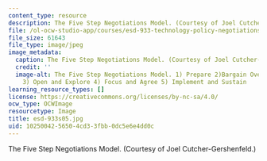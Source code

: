 ```yaml
---
content_type: resource
description: The Five Step Negotiations Model. (Courtesy of Joel Cutcher-Gershenfeld.)
file: /ol-ocw-studio-app/courses/esd-933-technology-policy-negotiations-and-dispute-resolution-spring-2005/1025004256504cd33fbb0dc5e6e4dd0c_esd-933s05.jpg
file_size: 61643
file_type: image/jpeg
image_metadata:
  caption: The Five Step Negotiations Model. (Courtesy of Joel Cutcher-Gershenfeld.)
  credit: ''
  image-alt: The Five Step Negotiations Model. 1) Prepare 2)Bargain Over How to Bargain
    3) Open and Explore 4) Focus and Agree 5) Implement and Sustain
learning_resource_types: []
license: https://creativecommons.org/licenses/by-nc-sa/4.0/
ocw_type: OCWImage
resourcetype: Image
title: esd-933s05.jpg
uid: 10250042-5650-4cd3-3fbb-0dc5e6e4dd0c
---
```

The Five Step Negotiations Model. (Courtesy of Joel Cutcher-Gershenfeld.)